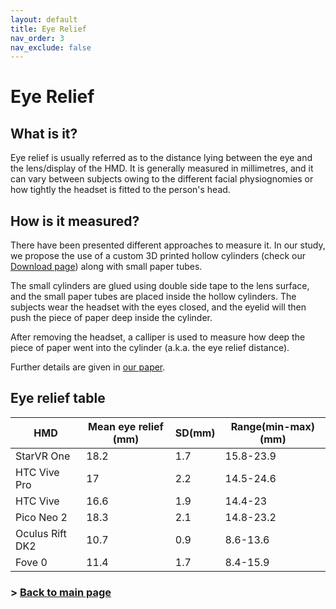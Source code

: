 ```yaml
---
layout: default
title: Eye Relief
nav_order: 3
nav_exclude: false
---
```

# Eye Relief

## What is it? 
Eye relief is usually referred as to the distance lying between the eye and the lens/display of the HMD. It is generally measured in millimetres, and it can vary between subjects owing to the different facial physiognomies or how tightly the headset is fitted to the person's head.

## How is it measured?
There have been presented different approaches to measure it. In our study, we propose the use of a custom 3D printed hollow cylinders (check our [Download page](https://zeissvisionsciencelab.github.io/HMD-FOV/downloads)) along with small paper tubes.

The small cylinders are glued using double side tape to the lens surface, and the small paper tubes are placed inside the hollow cylinders. The subjects wear the headset with the eyes closed, and the eyelid will then push the piece of paper deep inside the cylinder. 

After removing the headset, a calliper is used to measure how deep the piece of paper went into the cylinder (a.k.a. the eye relief distance).

Further details are given in [our paper](https://rdcu.be/cE7D2).

## Eye relief table

<div id="tableTex"> 
    <table>
        <thead>
            <tr>
                <th>HMD</th>
                <th>Mean eye relief (mm)</th>
                <th>SD(mm)</th>
                <th>Range(min-max) (mm)</th>
            </tr>
        </thead>
        <tbody>
            <tr>
                <td>StarVR One</td>
                <td>18.2</td>
                <td>1.7</td>
                <td>15.8-23.9</td>
            </tr>
            <tr>
                <td>HTC Vive Pro</td>
                <td>17</td>
                <td>2.2</td>
                <td>14.5-24.6</td>
            </tr>
            <tr>
                <td>HTC Vive</td>
                <td>16.6</td>
                <td>1.9</td>
                <td>14.4-23</td>
            </tr>
            <tr>
                <td>Pico Neo 2</td>
                <td>18.3</td>
                <td>2.1</td>
                <td>14.8-23.2</td>
            </tr>
            <tr>
                <td>Oculus Rift DK2</td>
                <td>10.7</td>
                <td>0.9</td>
                <td>8.6-13.6</td>
            </tr>
            <tr>
                <td>Fove 0</td>
                <td>11.4</td>
                <td>1.7</td>
                <td>8.4-15.9</td>
            </tr>
        </tbody>
        </table>
</div>



### > [Back to main page](https://zeissvisionsciencelab.github.io/HMD-FOV/)